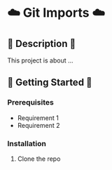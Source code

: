 # ☁️ Git Imports ☁️

## 📖 Description 📖

This project is about ...

## 🚀 Getting Started 🚀

### Prerequisites

- Requirement 1
- Requirement 2

### Installation

1. Clone the repo